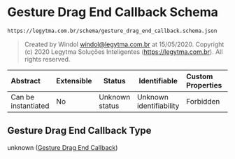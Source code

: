 # Gesture Drag End Callback Schema

```txt
https://legytma.com.br/schema/gesture_drag_end_callback.schema.json
```




> Created by Windol [windol@legytma.com.br](mailto:windol@legytma.com.br) at 15/05/2020.
> Copyright (c) 2020 Legytma Soluções Inteligentes (<https://legytma.com.br>). All rights reserved.
>

| Abstract            | Extensible | Status         | Identifiable            | Custom Properties | Additional Properties | Access Restrictions | Defined In                                                                                                      |
| :------------------ | ---------- | -------------- | ----------------------- | :---------------- | --------------------- | ------------------- | --------------------------------------------------------------------------------------------------------------- |
| Can be instantiated | No         | Unknown status | Unknown identifiability | Forbidden         | Allowed               | none                | [gesture_drag_end_callback.schema.json](../schema/gesture_drag_end_callback.schema.json) |

## Gesture Drag End Callback Type

unknown ([Gesture Drag End Callback](gesture_drag_end_callback.md))
